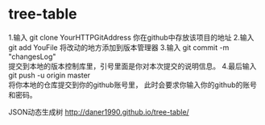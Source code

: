 # tree-table

1.输入
    git clone YourHTTPGitAddress
    你在github中存放该项目的地址
2.输入
    git add YouFile
    将改动的地方添加到版本管理器
3.输入
    git  commit -m "changesLog"  
    提交到本地的版本控制库里，引号里面是你对本次提交的说明信息。
4.最后输入
    git push -u origin master  
    将你本地的仓库提交到你的github账号里，
    此时会要求你输入你的github的账号和密码。



JSON动态生成树
http://daner1990.github.io/tree-table/


